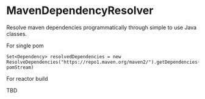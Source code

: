 # MavenDependencyResolver

Resolve maven dependencies programmatically through simple to use Java classes.

For single pom

    Set<Dependency> resolvedDependencies = new ResolveDependencies("https://repo1.maven.org/maven2/").getDependencies(InputStream pomStream)

For reactor build

 TBD
